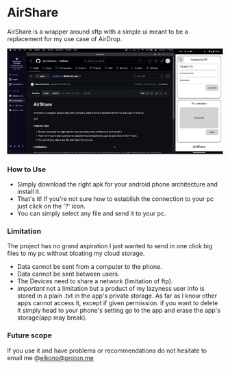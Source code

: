 # AirShare
AirShare is a wrapper around sftp with a simple ui meant to be a replacement for my use case of AirDrop.

![](https://github.com/eikonoklastess/AirShare/blob/main/demo/demo.gif) 

### How to Use
 - Simply download the right apk for your android phone architecture and install it.
 - That's it! If you're not sure how to establish the connection to your pc just click on the '?' icon.
 - You can simply select any file and send it to your pc.

### Limitation
The project has no grand aspiration I just wanted to send in one click big files to my pc without bloating my cloud storage.
- Data cannot be sent from a computer to the phone.
- Data cannot be sent between users.
- The Devices need to share a network (limitation of ftp).
- *important* not a limitation but a product of my lazyness user info is stored in a plain .txt in the app's private storage. As far as I know other apps cannot access it, except if given permission. if you want to delete it simply head to your phone's setting go to the app and erase the app's storage(app may break).

### Future scope
If you use it and have problems or recommendations do not hesitate to email me @eikono@proton.me
